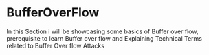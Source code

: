 # BufferOverFlow
In this Section i will be showcasing some basics of Buffer over flow, prerequisite to learn Buffer over flow and Explaining Technical Terms related to Buffer Over flow Attacks
